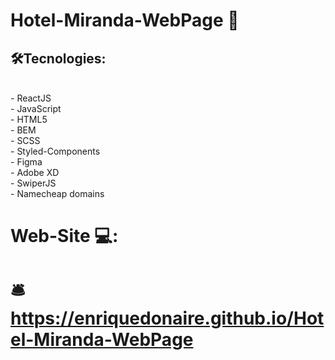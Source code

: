 #  Hotel-Miranda-WebPage 🏨
##   🛠️Tecnologies: 
<br/>
- ReactJS <br/>
- JavaScript <br/>
- HTML5 <br/>
- BEM <br/>
- SCSS <br/>
- Styled-Components <br/>
- Figma <br/>
- Adobe XD <br/>
- SwiperJS <br/>
- Namecheap domains
<br/>

#  Web-Site  💻: 

# 🛎️ https://enriquedonaire.github.io/Hotel-Miranda-WebPage

                                                                                                                                        
